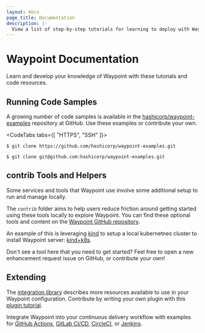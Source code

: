 ```yaml
---
layout: docs
page_title: Documentation
description: |-
  View a list of step-by-step tutorials for learning to deploy with Waypoint.
---
```


# Waypoint Documentation

Learn and develop your knowledge of Waypoint with these tutorials and code resources.

## Running Code Samples

A growing number of code samples is available in the [hashicorp/waypoint-examples](https://github.com/hashicorp/waypoint-examples) repository at GitHub. Use these examples or contribute your own.

<CodeTabs tabs={[ "HTTPS", "SSH" ]}>

```shell-session
$ git clone https://github.com/hashicorp/waypoint-examples.git
```

```shell-session
$ git clone git@github.com:hashicorp/waypoint-examples.git
```

</CodeTabs>

## contrib Tools and Helpers

Some services and tools that Waypoint use involve some additional setup to run
and manage locally.

The `contrib` folder aims to help users reduce friction around getting started
using these tools locally to explore Waypoint. You can find these optional tools
and content on the [Waypoint GitHub repository](https://github.com/hashicorp/waypoint/tree/main/contrib).

An example of this is leveraging [kind](https://kind.sigs.k8s.io/) to setup a
local kubernetnes cluster to install Waypoint server: [kind+k8s](https://github.com/hashicorp/waypoint/tree/main/contrib/serverinstall/kind-k8s).

Don't see a tool here that you need to get started? Feel free to open a new
enhancement request issue on GitHub, or contribute your own!

## Extending

The [integration library](../integrations) describes more resources available to use
in your Waypoint configuration. Contribute by writing your own plugin with this
[plugin tutorial](../docs/extending-waypoint/creating-plugins).

Integrate Waypoint into your continuous delivery workflow with examples for
[GitHub Actions](../docs/automating-execution/github-actions),
[GitLab CI/CD](../docs/automating-execution/gitlab-cicd),
[CircleCI](../docs/automating-execution/circle-ci), or
[Jenkins](../docs/automating-execution/jenkins).
